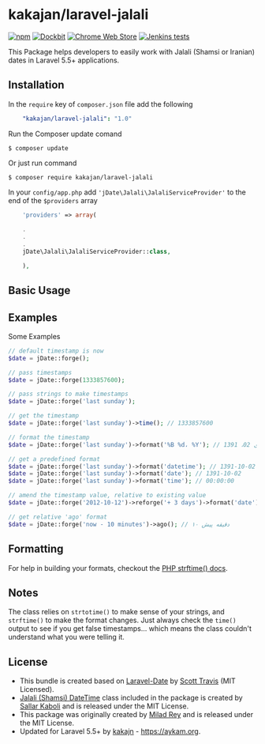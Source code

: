 kakajan/laravel-jalali
======

[![npm](https://img.shields.io/npm/l/express.svg?style=flat-square)](https://github.com/kakajan/laravel-jalali/blob/master/README.md) [![Dockbit](https://img.shields.io/dockbit/DockbitStatus/health.svg?token=TvavttxFHJ4qhnKstDxrvBXM&style=flat-square)](https://github.com/kakajan/laravel-jalali) [![Chrome Web Store](https://img.shields.io/chrome-web-store/price/nimelepbpejjlbmoobocpfnjhihnpked.svg?style=flat-square)](https://github.com/kakajan/laravel-jalali) [![Jenkins tests](https://img.shields.io/jenkins/t/https/jenkins.qa.ubuntu.com/view/Precise/view/All%20Precise/job/precise-desktop-amd64_default.svg?style=flat-square)](https://github.com/kakajan/laravel-jalali/releases/tag/1.0) 

This Package helps developers to easily work with Jalali (Shamsi or Iranian) dates in Laravel 5.5+ applications.

<a name="installation"></a>
## Installation

In the `require` key of `composer.json` file add the following

```yml
    "kakajan/laravel-jalali": "1.0"
```

Run the Composer update comand

    $ composer update

Or just run command

    $ composer require kakajan/laravel-jalali


In your `config/app.php` add `'jDate\Jalali\JalaliServiceProvider'` to the end of the `$providers` array

```php
    'providers' => array(
    
    .
    .
    .
    jDate\Jalali\JalaliServiceProvider::class,

    ),
```

<a name="basic-usage"></a>
## Basic Usage
## Examples ##

Some Examples

```php
// default timestamp is now
$date = jDate::forge();

// pass timestamps
$date = jDate::forge(1333857600);

// pass strings to make timestamps
$date = jDate::forge('last sunday');

// get the timestamp
$date = jDate::forge('last sunday')->time(); // 1333857600

// format the timestamp
$date = jDate::forge('last sunday')->format('%B %d، %Y'); // دی 02، 1391

// get a predefined format
$date = jDate::forge('last sunday')->format('datetime'); // 1391-10-02 00:00:00
$date = jDate::forge('last sunday')->format('date'); // 1391-10-02
$date = jDate::forge('last sunday')->format('time'); // 00:00:00

// amend the timestamp value, relative to existing value
$date = jDate::forge('2012-10-12')->reforge('+ 3 days')->format('date'); // 1391-07-24

// get relative 'ago' format
$date = jDate::forge('now - 10 minutes')->ago(); // ۱۰ دقیقه پیش
```


## Formatting ##

For help in building your formats, checkout the [PHP strftime() docs](http://php.net/manual/en/function.strftime.php).

## Notes ##

The class relies on ``strtotime()`` to make sense of your strings, and ``strftime()`` to make the format changes.  Just always check the ``time()`` output to see if you get false timestamps... which means the class couldn't understand what you were telling it.

## License ##
- This bundle is created based on [Laravel-Date](https://github.com/swt83/laravel-date) by [Scott Travis](https://github.com/swt83) (MIT Licensed).  
- [Jalali (Shamsi) DateTime](https://github.com/sallar/jDateTime) class included in the package is created by [Sallar Kaboli](http://sallar.me) and is released under the MIT License. 
- This package was originally created by [Milad Rey](http://milad.io) and is released under the MIT License.
- Updated for Laravel 5.5+ by [kakajn](https://aybook.ir) - https://aykam.org.
